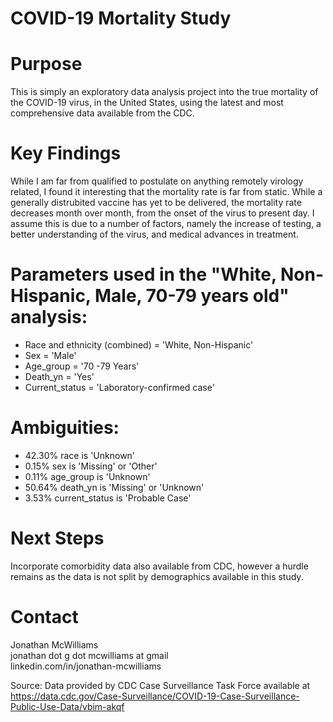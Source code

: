 # COVID-19 Mortality Study

# Purpose
This is simply an exploratory data analysis project into the true mortality of the COVID-19 virus, in the United States, using the latest and most comprehensive data available from the CDC.

# Key Findings
While I am far from qualified to postulate on anything remotely virology related, I found it interesting that the mortality rate is far from static. While a generally distrubited vaccine has yet to be delivered, the mortality rate decreases month over month, from the onset of the virus to present day. I assume this is due to a number of factors, namely the increase of testing, a better understanding of the virus, and medical advances in treatment.

# Parameters used in the "White, Non-Hispanic, Male, 70-79 years old" analysis:
* Race and ethnicity (combined) = 'White, Non-Hispanic'
* Sex = 'Male'
* Age_group = '70 -79 Years'
* Death_yn = 'Yes'
* Current_status = 'Laboratory-confirmed case'

# Ambiguities:
* 42.30% race is 'Unknown'
* 0.15% sex is 'Missing' or 'Other'
* 0.11% age_group is 'Unknown'
* 50.64% death_yn is 'Missing' or 'Unknown'
* 3.53% current_status is 'Probable Case'



# Next Steps
Incorporate comorbidity data also available from CDC, however a hurdle remains as the data is not split by demographics available in this study.

# Contact
Jonathan McWilliams\
jonathan dot g dot mcwilliams at gmail\
linkedin.com/in/jonathan-mcwilliams

Source: Data provided by CDC Case Surveillance Task Force available at https://data.cdc.gov/Case-Surveillance/COVID-19-Case-Surveillance-Public-Use-Data/vbim-akqf


